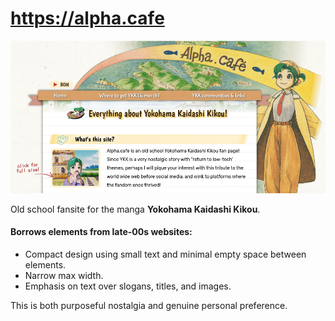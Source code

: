 # https://alpha.cafe

![Latest screenshot.](./img/screenshot.png)

Old school fansite for the manga **Yokohama Kaidashi Kikou**. 

#### Borrows elements from late-00s websites:

- Compact design using small text and minimal empty space between elements.
- Narrow max width.
- Emphasis on text over slogans, titles, and images.

This is both purposeful nostalgia and genuine personal preference. 
